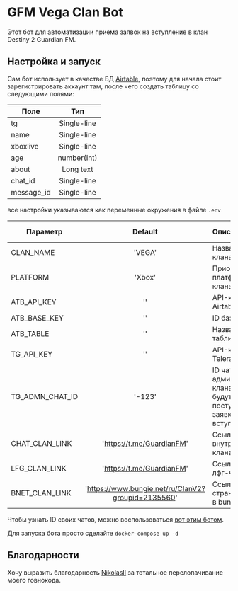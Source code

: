 # GFM Vega Clan Bot
Этот бот для автоматизации приема заявок на вступление в клан Destiny 2 Guardian FM.

## Настройка и запуск

Сам бот использует в качестве БД [Airtable](https://airtable.com/), поэтому для начала стоит зарегистрировать аккаунт там, после чего создать таблицу со следующими полями:

| Поле            | Тип         | 
| --------------- |:-----------:| 
| tg              | Single-line |
| name            | Single-line |
| xboxlive        | Single-line |
| age             | number(int) |
| about           | Long text   |
| chat_id         | Single-line |
| message_id      | Single-line |

все настройки указываются как переменные окружения в файле `.env`

| Параметр        | Default                                            | Описание                                                               | Допустимые значения    |
| --------------- |:--------------------------------------------------:| :----------------------------------------------------------------------| :----------------------|
| CLAN_NAME       | 'VEGA'                                             | Название клана                                                         | str                    |
| PLATFORM        | 'Xbox'                                             | Приоритетная платформа клана                                           | 'Xbox', 'PC' или 'PSN' |
| ATB_API_KEY     | ''                                                 | API-ключ Airtable                                                      | str                    |
| ATB_BASE_KEY    | ''                                                 | ID базы Airtable                                                       | str                    |
| ATB_TABLE       | ''                                                 | Название таблицы                                                       | str                    |
| TG_API_KEY      | ''                                                 | API-ключ Teleram                                                       | str                    |
| TG_ADMN_CHAT_ID | '-123'                                             | ID чата администрации клана, куда будут поступать заявки на вступление | str                    |
| CHAT_CLAN_LINK  | 'https://t.me/GuardianFM'                          | Ссылка на внутренний чат клана                                         | str                    |
| LFG_CLAN_LINK   | 'https://t.me/GuardianFM'                          | Ссылка на лфг-чат клана                                                | str                    |
| BNET_CLAN_LINK  | 'https://www.bungie.net/ru/ClanV2?groupid=2135560' | Ссылка на страницу клана в bungie.net                                  | str                    |

Чтобы узнать ID своих чатов, можно воспользоваться [вот этим ботом](https://t.me/getmyid_bot).

Для запуска бота просто сделайте `docker-compose up -d`


## Благодарности

Хочу выразить благодарность [NikolasII](https://github.com/Nickolasll) за тотальное перелопачивание моего говнокода.
